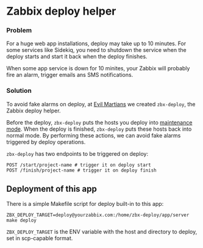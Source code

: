 # Zabbix deploy helper

### Problem
For a huge web app installations, deploy may take up to 10 minutes.
For some services like Sidekiq, you need to shutdown the service when the deploy starts and start it back when the deploy finishes.

When some app service is down for 10 minites, your Zabbix will probably fire an alarm, trigger emails ans SMS notifications.

### Solution

To avoid fake alarms on deploy, at [Evil Martians](http://evl.ms) we created `zbx-deploy`, the Zabbix deploy helper.

Before the deploy, `zbx-deploy` puts the hosts you deploy into [maintenance mode](https://www.zabbix.com/documentation/2.2/manual/maintenance). When the deploy is finished, `zbx-deploy` puts these hosts back into normal mode. By performing these actions, we can avoid fake alarms triggered by deploy operations.

`zbx-deploy` has two endpoints to be triggered on deploy:

```
POST /start/project-name # trigger it on deploy start
POST /finish/project-name # trigger it on deploy finish
```

## Deployment of this app

There is a simple Makefile script for deploy built-in to this app:

```
ZBX_DEPLOY_TARGET=deploy@yourzabbix.com:/home/zbx-deploy/app/server make deploy
```

`ZBX_DEPLOY_TARGET` is the ENV variable with the host and directory to deploy, set in scp-capable format.
